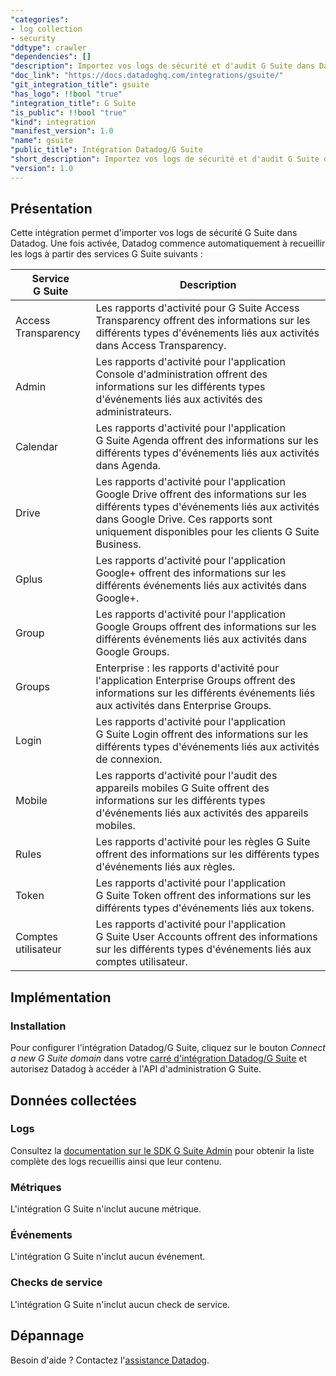 ```yaml
---
"categories":
- log collection
- security
"ddtype": crawler
"dependencies": []
"description": Importez vos logs de sécurité et d'audit G Suite dans Datadog.
"doc_link": "https://docs.datadoghq.com/integrations/gsuite/"
"git_integration_title": gsuite
"has_logo": !!bool "true"
"integration_title": G Suite
"is_public": !!bool "true"
"kind": integration
"manifest_version": 1.0
"name": gsuite
"public_title": Intégration Datadog/G Suite
"short_description": Importez vos logs de sécurité et d'audit G Suite dans Datadog.
"version": 1.0
---
```


## Présentation

Cette intégration permet d'importer vos logs de sécurité G Suite dans Datadog. Une fois activée, Datadog commence automatiquement à recueillir les logs à partir des services G Suite suivants :

| Service G Suite     | Description                                                                                                                                                                                |
|---------------------|--------------------------------------------------------------------------------------------------------------------------------------------------------------------------------------------|
| Access Transparency | Les rapports d'activité pour G Suite Access Transparency offrent des informations sur les différents types d'événements liés aux activités dans Access Transparency.                                                          |
| Admin               | Les rapports d'activité pour l'application Console d'administration offrent des informations sur les différents types d'événements liés aux activités des administrateurs.                                                        |
| Calendar            | Les rapports d'activité pour l'application G Suite Agenda offrent des informations sur les différents types d'événements liés aux activités dans Agenda.                                                                             |
| Drive               | Les rapports d'activité pour l'application Google Drive offrent des informations sur les différents types d'événements liés aux activités dans Google Drive. Ces rapports sont uniquement disponibles pour les clients G Suite Business. |
| Gplus               | Les rapports d'activité pour l'application Google+ offrent des informations sur les différents événements liés aux activités dans Google+.                                                                                       |
| Group               | Les rapports d'activité pour l'application Google Groups offrent des informations sur les différents événements liés aux activités dans Google Groups.                                                                                  |
| Groups              | Enterprise : les rapports d'activité pour l'application Enterprise Groups offrent des informations sur les différents événements liés aux activités dans Enterprise Groups.                                                                      |
| Login               | Les rapports d'activité pour l'application G Suite Login offrent des informations sur les différents types d'événements liés aux activités de connexion.                                                                |
| Mobile              | Les rapports d'activité pour l'audit des appareils mobiles G Suite offrent des informations sur les différents types d'événements liés aux activités des appareils mobiles.                                                                         |
| Rules               | Les rapports d'activité pour les règles G Suite offrent des informations sur les différents types d'événements liés aux règles.                                                                                       |
| Token               | Les rapports d'activité pour l'application G Suite Token offrent des informations sur les différents types d'événements liés aux tokens.                                                                |
| Comptes utilisateur       | Les rapports d'activité pour l'application G Suite User Accounts offrent des informations sur les différents types d'événements liés aux comptes utilisateur.                                                 |

## Implémentation
### Installation

Pour configurer l'intégration Datadog/G Suite, cliquez sur le bouton *Connect a new G Suite domain* dans votre [carré d'intégration Datadog/G Suite](https://app.datadoghq.com/account/settings#integrations/gsuite) et autorisez Datadog à accéder à l'API d'administration G Suite.

## Données collectées
### Logs

Consultez la [documentation sur le SDK G Suite Admin](https://developers.google.com/admin-sdk/reports/v1/reference/activities/list) pour obtenir la liste complète des logs recueillis ainsi que leur contenu.

### Métriques

L'intégration G Suite n'inclut aucune métrique.

### Événements

L'intégration G Suite n'inclut aucun événement.

### Checks de service

L'intégration G Suite n'inclut aucun check de service.

## Dépannage

Besoin d'aide ? Contactez l'[assistance Datadog](https://docs.datadoghq.com/help/).



